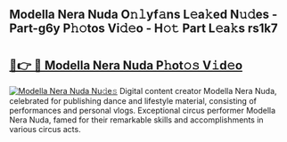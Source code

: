 ## Modella Nera Nuda O𝚗𝚕yf𝚊ns L𝚎a𝚔ed N𝚞𝚍es - Part-g6y P𝚑𝚘tos Vi𝚍𝚎o - H𝚘𝚝 Part L𝚎a𝚔s rs1k7

# <h2><a href="http://kf0upbp.oniu.top/?m=Modella+Nera+Nuda">🔗👉 🔴 Modella Nera Nuda P𝚑ot𝚘𝚜 V𝚒d𝚎o</a></h2>

[![Modella Nera Nuda Nu𝚍e𝚜](https://i.imgur.com/0qMVB7G.gif)](http://kf0upbp.oniu.top/?m=Modella+Nera+Nuda)
Digital content creator Modella Nera Nuda, celebrated for publishing dance and lifestyle material, consisting of performances and personal vlogs. Exceptional circus performer Modella Nera Nuda, famed for their remarkable skills and accomplishments in various circus acts.  
